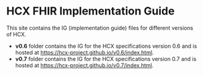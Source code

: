 # HCX FHIR Implementation Guide
This site contains the IG (implementation guide) files for different versions of HCX.

- **v0.6** folder contains the IG for the HCX specifications version 0.6 and is hosted at https://hcx-project.github.io/v0.6/index.html.
- **v0.7** folder contains the IG for the HCX specifications version 0.7 and is hosted at https://hcx-project.github.io/v0.7/index.html.
